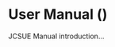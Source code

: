 # <span class="manual-name"></span> User Manual (<span class="version-num-01"></span>)

JCSUE Manual introduction...
